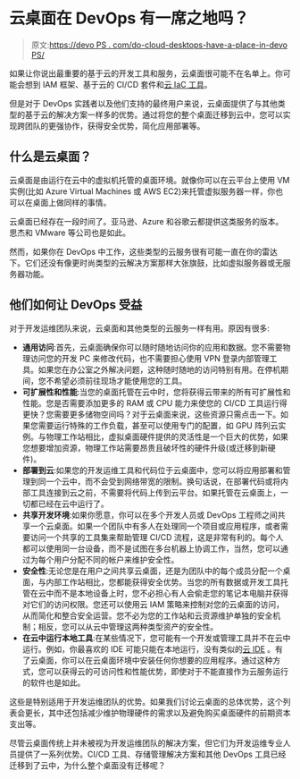 # 云桌面在 DevOps 有一席之地吗？

> 原文:[https://devo PS . com/do-cloud-desktops-have-a-place-in-devo PS/](https://devops.com/do-cloud-desktops-have-a-place-in-devops/)

如果让你说出最重要的基于云的开发工具和服务，云桌面很可能不在名单上。你可能会想到 IAM 框架、基于云的 CI/CD 套件和[云 IaC 工具](https://devops.com/infrastructure-as-code-and-six-key-automation-concepts/)。

但是对于 DevOps 实践者以及他们支持的最终用户来说，云桌面提供了与其他类型的基于云的解决方案一样多的优势。通过将您的整个桌面迁移到云中，您可以实现跨团队的更强协作，获得安全优势，简化应用部署等。

## 什么是云桌面？

云桌面是由运行在云中的虚拟机托管的桌面环境。就像你可以在云平台上使用 VM 实例(比如 Azure Virtual Machines 或 AWS EC2)来托管虚拟服务器一样，你也可以在桌面上做同样的事情。

云桌面已经存在一段时间了。亚马逊、Azure 和谷歌云都提供这类服务的版本。思杰和 VMware 等公司也是如此。

然而，如果你在 DevOps 中工作，这些类型的云服务很有可能一直在你的雷达下。它们还没有像更时尚类型的云解决方案那样大张旗鼓，比如虚拟服务器或无服务器功能。

## 他们如何让 DevOps 受益

对于开发运维团队来说，云桌面和其他类型的云服务一样有用。原因有很多:

*   **通用访问**:首先，云桌面确保你可以随时随地访问你的应用和数据。您不需要物理访问您的开发 PC 来修改代码，也不需要担心使用 VPN 登录内部管理工具。如果您在办公室之外解决问题，这种随时随地的访问特别有用。在停机期间，您不希望必须前往现场才能使用您的工具。
*   **可扩展性和性能**:当您的桌面托管在云中时，您将获得云带来的所有可扩展性和性能。您是否需要添加更多的 RAM 或 CPU 能力来使您的 CI/CD 工具运行得更快？您需要更多储物空间吗？对于云桌面来说，这些资源只需点击一下。如果您需要运行特殊的工作负载，甚至可以使用专门的配置，如 GPU 阵列云实例。与物理工作站相比，虚拟桌面硬件提供的灵活性是一个巨大的优势，如果您想要增加资源，物理工作站需要昂贵且破坏性的硬件升级(或迁移到新硬件)。
*   **部署到云**:如果您的开发运维工具和代码位于云桌面中，您可以将应用部署和管理到同一个云中，而不会受到网络带宽的限制。换句话说，在部署代码或将内部工具连接到云之前，不需要将代码上传到云平台。如果托管在云桌面上，一切都已经在云中运行了。
*   **共享开发环境**:如果你愿意，你可以在多个开发人员或 DevOps 工程师之间共享一个云桌面。如果一个团队中有多人在处理同一个项目或应用程序，或者需要访问一个共享的工具集来帮助管理 CI/CD 流程，这是非常有利的。每个人都可以使用同一台设备，而不是试图在多台机器上协调工作，当然，您可以通过为每个用户分配不同的帐户来维护安全性。
*   **安全性**:无论您是在用户之间共享云桌面，还是为团队中的每个成员分配一个桌面，与内部工作站相比，您都能获得安全优势。当您的所有数据或开发工具托管在云中而不是本地设备上时，您不必担心有人会偷走您的笔记本电脑并获得对它们的访问权限。您还可以使用云 IAM 策略来控制对您的云桌面的访问，从而简化和整合安全运营。您不必为您的工作站和云资源维护单独的安全机制；相反，您可以从云中管理这两种类型资产的安全性。
*   **在云中运行本地工具**:在某些情况下，您可能有一个开发或管理工具并不在云中运行。例如，你最喜欢的 IDE 可能只能在本地运行，没有类似的[云 IDE](https://devops.com/cloud-ide-impact-devops/) 。有了云桌面，你可以在云桌面环境中安装任何你想要的应用程序。通过这种方式，您可以获得云的可访问性和性能优势，即使对于不能直接作为云服务运行的软件也是如此。

这些是特别适用于开发运维团队的优势。如果我们讨论云桌面的总体优势，这个列表会更长，其中还包括减少维护物理硬件的需求以及避免购买桌面硬件的前期资本支出等。

尽管云桌面传统上并未被视为开发运维团队的解决方案，但它们为开发运维专业人员提供了一系列优势。CI/CD 工具、存储管理解决方案和其他 DevOps 工具已经迁移到了云中，为什么整个桌面没有迁移呢？